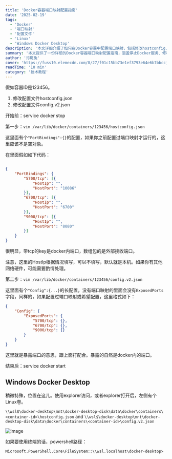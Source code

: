 ```yaml
---
title: 'Docker容器端口映射配置指南'
date: '2025-02-19'
tags:
  - 'Docker'
  - '端口映射'
  - '配置文件'
  - 'Linux'
  - 'Windows Docker Desktop'
description: '本文详细介绍了如何在Docker容器中配置端口映射，包括修改hostconfig.和config.v2.文件的具体步骤，适用于Linux和Windows Docker Desktop环境。'
summary: '本文提供了一份详细的Docker容器端口映射配置指南，涵盖停止Docker服务、修改hostconfig.和config.v2.文件、重启Docker服务的步骤，并特别说明了Windows Docker Desktop的配置路径。'
author: '污斑兔'
cover: 'https://fuss10.elemecdn.com/8/27/f01c15bb73e1ef3793e64e6b7bbccjpeg.jpeg'
readTime: '10 min'
category: '技术教程'
---
```


假如容器ID是123456。

1. 修改配置文件hostconfig.json
2. 修改配置文件config.v2.json


开始前：service docker stop

第一步：`vim /var/lib/docker/containers/123456/hostconfig.json`

这里面有个`"PortBindings":{}`的配置，如果你之前配置过端口映射才运行的，这里应该不是空对象。

在里面假如如下代码：

```json

{  
    "PortBindings": {
        "5700/tcp": [{
            "HostIp": "",
            "HostPort": "10086"
        }],
        "6700/tcp": [{
            "HostIp": "",
            "HostPort": "6700"
        }],
        "9000/tcp": [{
            "HostIp": "",
            "HostPort": "8080"
        }]
    }
}
```

很明显，带tcp的key是docker内端口，数组包的是外部接收端口。

注意，这里的HostIp根据情况填写，可以不填写，默认就是本机。如果你有其他网络硬件，可能需要酌情处理。

第二步：`vim /var/lib/docker/containers/123456/config.v2.json`

这里面有个`"Config":{...}`的长配置，没有端口映射的里面会没有`ExposedPorts`字段，同样的，如果配置过端口映射或希望配置，这里格式如下：

```json
{
    "Config": {
        "ExposedPorts": {
            "5700/tcp": {},
            "6700/tcp": {},
            "9000/tcp": {}
        }
    }
} 
```

这里就是暴露端口的意思，跟上面打配合。暴露的自然是docker内的端口。

结束后：service docker start

## Windows Docker Desktop

稍微特殊，位置在这儿。使用explorer访问，或者explorer打开后，左侧有个Linux卷。

`\\wsl$\docker-desktop\mnt\docker-desktop-disk\data\docker\containers\<container-id>\hostconfig.json` and `\\wsl$\docker-desktop\mnt\docker-desktop-disk\data\docker\containers\<container-id>\config.v2.json`

![image](assets/image-20250219121506-r3txfwe.png)

如果要使用终端的话，powershell路径：

`Microsoft.PowerShell.Core\FileSystem::\\wsl.localhost\docker-desktop>`